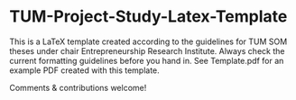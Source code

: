 # TUM-Project-Study-Latex-Template

This is a LaTeX template created according to the guidelines for TUM SOM theses under chair Entrepreneurship Research Institute. Always check the current formatting guidelines before you hand in. See Template.pdf for an example PDF created with this template.

Comments & contributions welcome!
